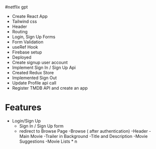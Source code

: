 #netflix gpt

- Create React App
- Tailwind css
- Header
- Routing
- Login, Sign Up Forms
- Form Validation
- useRef Hook
- Firebase setup
- Deployed
- Create signup user account
- Implement Sign In / Sign Up Api
- Created Redux Store
- Implemented Sign Out
- Update Profile api call
- Register TMDB API and create an app


# Features
- Login/Sign Up
    - Sign In / Sign Up form
    - redirect to Browse Page
-Browse ( after authentication)
    -Header
    -Main Movie
        -Trailer in Background
        -Title and Description
        -Movie Suggestions
            -Movie Lists * n 
